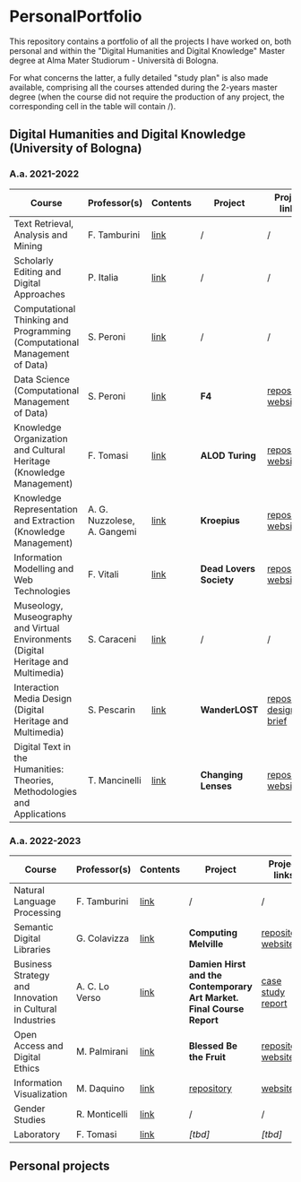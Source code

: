 # PersonalPortfolio
This repository contains a portfolio of all the projects I have worked on, both personal and within the "Digital Humanities and Digital Knowledge" Master degree at Alma Mater Studiorum - Università di Bologna.

For what concerns the latter, a fully detailed "study plan" is also made available, comprising all the courses attended during the 2-years master degree (when the course did not require the production of any project, the corresponding cell in the table will contain /).

## Digital Humanities and Digital Knowledge (University of Bologna)
### A.a. 2021-2022
Course | Professor(s) | Contents | Project | Project links
--- | --- | --- | --- | ---
Text Retrieval, Analysis and Mining | F. Tamburini | [link](https://www.unibo.it/en/teaching/course-unit-catalogue/course-unit/2021/424633) | / | /
Scholarly Editing and Digital Approaches | P. Italia | [link](https://www.unibo.it/en/teaching/course-unit-catalogue/course-unit/2021/424632) | / | /
Computational Thinking and Programming (Computational Management of Data) | S. Peroni | [link](https://www.unibo.it/en/teaching/course-unit-catalogue/course-unit/2021/467045) | / | /
Data Science (Computational Management of Data) | S. Peroni | [link](https://www.unibo.it/en/teaching/course-unit-catalogue/course-unit/2021/467046) | **F4** | [repository](), [website]()
Knowledge Organization and Cultural Heritage (Knowledge Management) | F. Tomasi | [link](https://www.unibo.it/en/teaching/course-unit-catalogue/course-unit/2021/454462) | **ALOD Turing** | [repository](https://github.com/AMT-legacy/ALODTuring), [website](https://amt-legacy.github.io/ALODTuring/)
Knowledge Representation and Extraction (Knowledge Management) | A. G. Nuzzolese, A. Gangemi | [link](https://www.unibo.it/en/teaching/course-unit-catalogue/course-unit/2021/454463) | **Kroepius** | [repository](https://github.com/digiMof/keGropius), [website](https://digimof.github.io/keGropius/)
Information Modelling and Web Technologies | F. Vitali | [link](https://www.unibo.it/en/teaching/course-unit-catalogue/course-unit/2021/454464) | **Dead Lovers Society** | [repository](https://github.com/deadloversociety/imwt22), [website](https://deadloversociety.github.io/imwt22/)
Museology, Museography and Virtual Environments (Digital Heritage and Multimedia) | S. Caraceni | [link](https://www.unibo.it/en/teaching/course-unit-catalogue/course-unit/2021/454471) | / | /
Interaction Media Design (Digital Heritage and Multimedia) | S. Pescarin | [link](https://www.unibo.it/en/teaching/course-unit-catalogue/course-unit/2021/454470) | **WanderLOST** | [repository](https://github.com/GinevraBotto/WanderLost), [design brief](https://github.com/GinevraBotto/WanderLost/blob/main/WL_DesignBrief.pdf)
Digital Text in the Humanities: Theories, Methodologies and Applications | T. Mancinelli | [link](https://www.unibo.it/en/teaching/course-unit-catalogue/course-unit/2021/424631) | **Changing Lenses** | [repository](https://github.com/digiMof/gbggold), [website](https://digimof.github.io/gbggold/)

### A.a. 2022-2023
Course | Professor(s) | Contents | Project | Project links
--- | --- | --- | --- | ---
Natural Language Processing | F. Tamburini | [link](https://www.unibo.it/en/teaching/course-unit-catalogue/course-unit/2022/443751) | / | /
Semantic Digital Libraries | G. Colavizza | [link](https://www.unibo.it/en/teaching/course-unit-catalogue/course-unit/2022/424786) | **Computing Melville** | [repository](https://github.com/OrsolaMBorrini/ComputingMelville), [website](https://orsolamborrini.github.io/ComputingMelville/)
Business Strategy and Innovation in Cultural Industries | A. C. Lo Verso | [link](https://www.unibo.it/en/teaching/course-unit-catalogue/course-unit/2022/424650) | **Damien Hirst and the Contemporary Art Market. Final Course Report** | [case study report](https://github.com/OrsolaMBorrini/PersonalPortfolio/blob/main/BorrinietAl_BusinessReport.pdf)
Open Access and Digital Ethics | M. Palmirani | [link](https://www.unibo.it/en/teaching/course-unit-catalogue/course-unit/2022/424645) | **Blessed Be the Fruit** | [repository](https://github.com/OrsolaMBorrini/blessedfruit), [website](https://orsolamborrini.github.io/blessedfruit/)
Information Visualization | M. Daquino | [link](https://www.unibo.it/en/teaching/course-unit-catalogue/course-unit/2022/467047) | [repository](https://github.com/ahsanv101/ProjectGaze) | [website](https://ahsanv101.github.io/ProjectGaze/)
Gender Studies | R. Monticelli | [link](https://www.unibo.it/en/teaching/course-unit-catalogue/course-unit/2022/402952) | / | /
Laboratory | F. Tomasi | [link](https://www.unibo.it/en/teaching/course-unit-catalogue/course-unit/2022/479323) | *[tbd]* | *[tbd]*

## Personal projects
